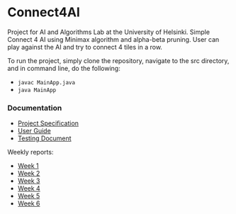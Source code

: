 # Connect4AI

Project for AI and Algorithms Lab at the University of Helsinki. Simple Connect 4 AI using Minimax algorithm and alpha-beta pruning. User can play against the AI and try to connect 4 tiles in a row.

To run the project, simply clone the repository, navigate to the src directory, and in command line, do the following:
* ```javac MainApp.java```
* ```java MainApp```

### Documentation

- [Project Specification](./documentation/ProjectSpecification.md)
- [User Guide](./documentation/UserGuide.md)
- [Testing Document](./documentation/TestingDocument.md)

Weekly reports:
- [Week 1](./documentation/Week1Report.md)
- [Week 2](./documentation/Week2Report.md)
- [Week 3](./documentation/Week3Report.md)
- [Week 4](./documentation/Week4Report.md)
- [Week 5](./documentation/Week5Report.md)
- [Week 6](./documentation/Week6Report.md)